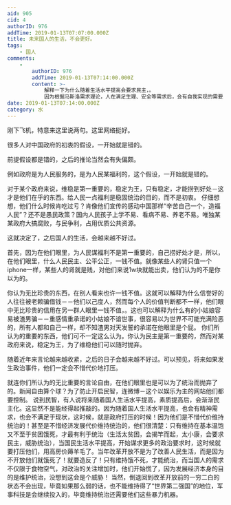 ```yaml
---
aid: 905
cid: 4
authorID: 976
addTime: 2019-01-13T07:07:00.000Z
title: 未来国人的生活，不会更好。
tags:
    - 国人
comments:
    -
        authorID: 976
        addTime: 2019-01-13T07:14:00.000Z
        content: >-
            解释一下为什么随着生活水平提高会要求民主，。
            因为根据马斯洛需求理论，人在满足生理、安全等需求后，会有自我实现的需要，会开始思考自己的价值所在，这就导致他们会有改变世界的理想－对中国社会不民主状况的不满足以让一部分以实现民主为人生目标的人（中国人口很多，哪怕只有1%的人也是恐怖的数学）开始民主运动。
date: 2019-01-13T07:14:00.000Z
category: 水
---
```


刚下飞机，特意来这里说两句。这里网络挺好。

很多人对中国政府的初衷的假设，一开始就是错的。

前提假设都是错的，之后的推论当然会有失偏颇。

例如政府是为人民服务的，是为人民某福利的，这个假设，一开始就是错的。

对于某个政府来说，维稳是第一重要的，稳定为王，只有稳定，才能捞到好处－这才是他们在乎的东西。给人民一点福利是稳固统治的目的，而不是初衷。 仔细想想，他们什么时候肯吃过亏？肯像他们宣传的感动中国那样“辛苦自己一个，造福人民”？还不是愚民政策？国内人民孩子上学不易、看病不易、养老不易。唯独某某政府大搞腐败，与民争利，占用优质公共资源。

这就决定了，之后国人的生活，会越来越不好过。

首先，因为在他们眼里，为人民谋福利不是第一重要的，自己捞好处才是，所以，在他们眼里，什么人民民主、公平公正，一钱不值。就像某些人的肾只值一个iphone一样，某些人的肾就是贱，对他们来说1w块就能出卖，他们认为的不是你以为的。

你认为无比珍贵的东西，在别人看来也许一钱不值。这就可以解释为什么信誉好的人往往被老赖骗借钱－－他们以己度人，然而每个人的价值判断都不一样，他们眼中无比珍贵的信用在另一群人眼里一钱不值，。这也可以解释为什么有的小姑娘容易被渣男骗－－重感情重承诺的小姑娘不谙世事，很容易以为世界不可能充满险恶的，所有人都和自己一样，却不知渣男对天发誓的承诺在他眼里是个屁。 你们所认为的重要的东西，他们可不一定这么认为。你认为民主是第一重要的，然而对某政府来说，稳定为王，为了维稳他们可以随时抛弃。

随着近年来言论越来越收紧，之后的日子会越来越不好过。可以预见，将来如果发生政治事件，他们一定会不惜代价地打压。

就连你们所认为的无比重要的言论自由，在他们眼里也是可以为了统治而抛弃了的。新闻自由算个球？为了防止开启民智，连微博－这个以娱乐为主的网站他们都要控制。 说到民智，有人说将来随着国人生活水平提高，素质提高后，会渐渐民主化。这显然不是能经得起推敲的。因为随着国人生活水平提高，也会有精神需求，也会不满足于现状，这时候，就是政府打压的时候！因为他们是不惜代价维持统治的！甚至是不惜经济发展代价维持统治的，他们很清楚：只有维持在基本温饱又不至于贫困饿死，才最有利于统治（生活太贫困，会揭竿而起，太小康，会要求民主，威胁统治），当国民生活水平提高，开始谋求更多的政治要求时，这时候就要打压他们，用高房价薅羊毛了。当年改革开放不是为了改善人民生活，而是因为不开放他们就饿死了！就要造反了！只有维持饿不死，才能统治，而当国人的需求不仅限于食物空气，对政治的关注增加时，他们开始慌了，因为发展经济本身的目的是维护统治，没想到这会是个威胁！ 当然，倒退回到改革开放前的一穷二白的状态不会出现，毕竟如果那么弱的话，也不能维持得了“世界第二强国”的地位，军事科技是会继续投入的，毕竟维持统治还需要他们这些暴力机器。
